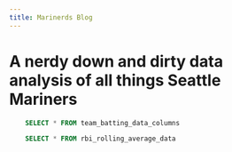 ```yaml
---
title: Marinerds Blog
---
```


# A nerdy down and dirty data analysis of all things Seattle Mariners

<DimensionGrid data={team_batting_data} />


```sql selected_team_batting_data
    SELECT * FROM team_batting_data_columns
```



<Dropdown
    data={team_batting_data} 
    name=selected_column
    value=index
    multiple=true
/>



<BarChart 
    data={team_batting_data} 
    x=Team 
    y='${inputs.selected_column.value}'
/>



```sql rbi_rolling_avg
    SELECT * FROM rbi_rolling_average_data
```

<LineChart 
    data={rbi_rolling_avg}  
    x=Date
    y=rbi_rolling_avg
    title='RBI Rolling Average'
/>